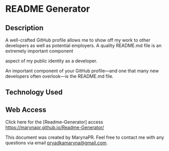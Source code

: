 # README Generator

 ## Description

 A well-crafted GitHub profile allows me to show off my work to other developers as well as potential employers. A quality README.md file is an extremely important component 
 
 aspect of my public identity as a developer.
 
  An important component of your GitHub profile—and one that many new developers often overlook—is the README.md file.

 ## Technology Used

 ## Web Access

 Click here for the [Readme-Generator] access https://marynapr.github.io/Readme-Generator/

This document was created by MarynaPR. Feel free to contact me with any questions via email pryadkamaryna@gmail.com.
